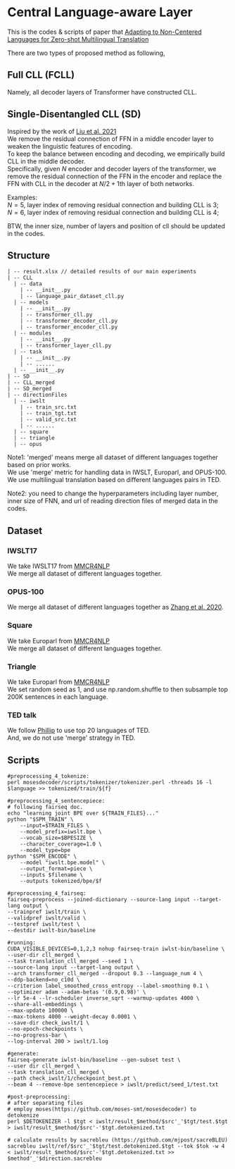 # Central Language-aware Layer
This is the codes & scripts of paper that [Adapting to Non-Centered Languages for Zero-shot Multilingual Translation](https://arxiv.org/pdf/2209.04138.pdf)

There are two types of proposed method as following,
## Full CLL (FCLL)
Namely, all decoder layers of Transformer have constructed CLL.
## Single-Disentangled CLL (SD)
Inspired by the work of [Liu et al. 2021](https://aclanthology.org/2021.acl-long.101.pdf)  
We remove the residual connection of FFN in a middle encoder layer to weaken the linguistic features of encoding.  
To keep the balance between encoding and decoding, we empirically build CLL in the middle decoder.  
Specifically, given $N$ encoder and decoder layers of the transformer, we remove the residual connection of the FFN in the encoder and replace the FFN with CLL in the decoder at $N/2+1$th layer of both networks.
  
Examples:  
$N=5$, layer index of removing residual connection and building CLL is 3;  
$N=6$, layer index of removing residual connection and building CLL is 4;  

BTW, the inner size, number of layers and position of cll should be updated in the codes.
## Structure
```
| -- result.xlsx // detailed results of our main experiments
| -- CLL  
  | -- data  
    | -- __init__.py  
    | -- language_pair_dataset_cll.py
  | -- models  
    | -- __init__.py  
    | -- transformer_cll.py  
    | -- transformer_decoder_cll.py  
    | -- transformer_encoder_cll.py  
  | -- modules  
    | -- __init__.py  
    | -- transformer_layer_cll.py  
  | -- task
    | -- __init__.py  
    | -- ......
  | -- __init__.py  
| -- SD  
| -- CLL_merged  
| -- SD_merged  
| -- directionFiles  
  | -- iwslt  
    | -- train_src.txt  
    | -- train_tgt.txt  
    | -- valid_src.txt  
    | -- ......  
  | -- square  
  | -- triangle  
  | -- opus  
```
Note1: 'merged' means merge all dataset of different languages together based on prior works.  
We use 'merge' metric for handling data in IWSLT, Europarl, and OPUS-100.  
We use multilingual translation based on different languages pairs in TED.  
  
Note2: you need to change the hyperparameters including layer number, inner size of FNN, and url of reading direction files of merged data in the codes.
## Dataset
### IWSLT17
We take IWSLT17 from [MMCR4NLP](https://arxiv.org/abs/1710.01025)  
We merge all dataset of different languages together.
### OPUS-100
We merge all dataset of different languages together as [Zhang et al. 2020](https://aclanthology.org/2020.acl-main.148.pdf).
### Square
We take Europarl from [MMCR4NLP](https://arxiv.org/abs/1710.01025)  
We merge all dataset of different languages together.
### Triangle
We take Europarl from [MMCR4NLP](https://arxiv.org/abs/1710.01025)  
We set random seed as 1, and use np.random.shuffle to then subsample top 200K sentences in each language. 
### TED talk
We follow [Phillip](https://aclanthology.org/2020.emnlp-main.361.pdf) to use top 20 languages of TED.  
And, we do not use 'merge' strategy in TED.
## Scripts
```
#preprocessing_4_tokenize:
perl mosesdecoder/scripts/tokenizer/tokenizer.perl -threads 16 -l $language >> tokenized/train/${f}

#preprocessing_4_sentencepiece:
# following fairseq doc.
echo "learning joint BPE over ${TRAIN_FILES}..."
python "$SPM_TRAIN" \
    --input=$TRAIN_FILES \
    --model_prefix=iwslt.bpe \
    --vocab_size=$BPESIZE \
    --character_coverage=1.0 \
    --model_type=bpe
python "$SPM_ENCODE" \
    --model "iwslt.bpe.model" \
    --output_format=piece \
    --inputs $filename \
    --outputs tokenized/bpe/$f

#preprocessing_4_fairseq:
fairseq-preprocess --joined-dictionary --source-lang input --target-lang output \
--trainpref iwslt/train \
--validpref iwslt/valid \
--testpref iwslt/test \
--destdir iwslt-bin/baseline

#running:
CUDA_VISIBLE_DEVICES=0,1,2,3 nohup fairseq-train iwlst-bin/baseline \
--user-dir cll_merged \
--task translation_cll_merged --seed 1 \
--source-lang input --target-lang output \
--arch transformer_cll_merged --dropout 0.3 --language_num 4 \
--ddp-backend=no_c10d \
--criterion label_smoothed_cross_entropy --label-smoothing 0.1 \
--optimizer adam --adam-betas '(0.9,0.98)' \
--lr 5e-4 --lr-scheduler inverse_sqrt --warmup-updates 4000 \
--share-all-embeddings \
--max-update 100000 \
--max-tokens 4000 --weight-decay 0.0001 \
--save-dir check_iwslt/1 \
--no-epoch-checkpoints \
--no-progress-bar \
--log-interval 200 > iwslt/1.log

#generate:
fairseq-generate iwlst-bin/baseline --gen-subset test \
--user dir cll_merged \
--task translation_cll_merged \
--path check_iwslt/1/checkpoint_best.pt \
--beam 4 --remove-bpe sentencepiece > iwslt/predict/seed_1/test.txt

#post-preprocessing:
# after separating files
# employ moses(https://github.com/moses-smt/mosesdecoder) to detokenize
perl $DETOKENIZER -l $tgt < iwslt/result_$method/$src'_'$tgt/test.$tgt > iwslt/result_$method/$src'-'$tgt.detokenized.txt

# calculate results by sacrebleu (https://github.com/mjpost/sacreBLEU)
sacrebleu iwslt/ref/$src'_'$tgt/test.detokenized.$tgt --tok $tok -w 4 < iwslt/result_$method/$src'-'$tgt.detokenized.txt >> $method'_'$direction.sacrebleu

```
